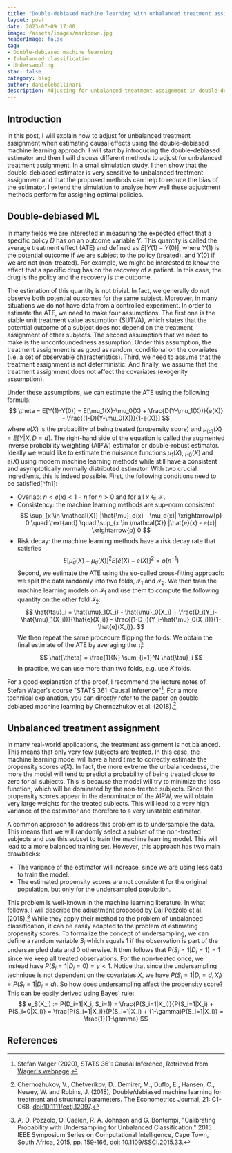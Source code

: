 ```yaml
---
title: "Double-debiased machine learning with unbalanced treatment assignment"
layout: post
date: 2023-07-09 17:00
image: /assets/images/markdown.jpg
headerImage: false
tag:
- Double-debiased machine learning
- Imbalanced classification
- Undersampling
star: false
category: blog
author: danieleballinari
description: Adjusting for unbalanced treatment assignment in double-debiased machine learning
---
```


## Introduction
In this post, I will explain how to adjust for unbalanced treatment assignment when estimating causal effects using the double-debiased machine learning approach. I will start by introducing the double-debiased estimator and then I will discuss different methods to adjust for unbalanced treatment assignment. In a small simulation study, I then show that the double-debiased estimator is very sensitive to unbalanced treatment assignment and that the proposed methods can help to reduce the bias of the estimator. I extend the simulation to analyse how well these adjustment methods perform for assigning optimal policies.

## Double-debiased ML
In many fields we are interested in measuring the expected effect that a specific policy $D$ has on an outcome variable $Y$. This quantity is called the average treatment effect (ATE) and defined as $E[Y(1)-Y(0)]$, where $Y(1)$ is the potential outcome if we are subject to the policy (treated), and $Y(0)$ if we are not (non-treated). For example, we might be interested to know the effect that a specific drug has on the recovery of a patient. In this case, the drug is the policy and the recovery is the outcome.

The estimation of this quantity is not trivial. In fact, we generally do not observe both potential outcomes for the same subject. Moreover, in many situations we do not have data from a controlled experiment. In order to estimate the ATE, we need to make four assumptions. The first one is the stable unit treatment value assumption (SUTVA), which states that the potential outcome of a subject does not depend on the treatment assignment of other subjects. The second assumption that we need to make is the unconfoundedness assumption. Under this assumption, the treatment assignment is as good as random, conditional on the covariates (i.e. a set of observable characteristics). Third, we need to assume that the treatment assignment is not deterministic. And finally, we assume that the treatment assignment does not affect the covariates (exogenity assumption).

Under these assumptions, we can estimate the ATE using the following formula:
$$
\theta = E[Y(1)-Y(0)] = E[\mu_1(X)-\mu_0(X) + \frac{D(Y-\mu_1(X))}{e(X)} - \frac{(1-D)(Y-\mu_0(X))}{1-e(X)}]
$$
where $e(X)$ is the probability of being treated (propensity score) and $\mu_{(d)}(X)=E[Y|X, D=d]$. The right-hand side of the equation is called the augmented inverse probability weighting (AIPW) estimator or double-robust estimator. Ideally we would like to estimate the nuisance functions $\mu_1(X)$, $\mu_0(X)$ and $e(X)$ using modern machine learning methods while still have a consistent and asymptotically normally distributed estimator. With two crucial ingredients, this is indeed possible. First, the following conditions need to be satisfied[^fn1]:
- Overlap: $\eta < e(x) < 1-\eta$ for $\eta>0$ and for all $x \in \mathcal{X}$.
- Consistency: the machine learning methods are sup-norm consistent:
$$
\sup_{x \in \mathcal{X}} |\hat{\mu}_d(x) - \mu_d(x)| \xrightarrow{p} 0 \quad \text{and} \quad \sup_{x \in \mathcal{X}} |\hat{e}(x) - e(x)| \xrightarrow{p} 0
$$
- Risk decay: the machine learning methods have a risk decay rate that satisfies
$$
E[\hat{\mu}_d(X) - \mu_d(X)]^2 E[\hat{e}(X) - e(X)]^2 = o(n^{-1})
$$
Second, we estimate the ATE using the so-called cross-fitting approach: we split the data randomly into two folds, $\mathcal{I}_1$ and $\mathcal{I}_2$. We then train the machine learning models on $\mathcal{I}_1$ and use them to compute the following quantity on the other fold $\mathcal{I}_2$:
$$
\hat{\tau}_i = \hat{\mu}_1(X_i) - \hat{\mu}_0(X_i) + \frac{D_i(Y_i-\hat{\mu}_1(X_i))}{\hat{e}(X_i)} - \frac{(1-D_i)(Y_i-\hat{\mu}_0(X_i))}{1-\hat{e}(X_i)}.
$$
We then repeat the same procedure flipping the folds. We obtain the final estimate of the ATE by averaging the $\hat{\tau}_i$:
$$
\hat{\theta} = \frac{1}{N} \sum_{i=1}^N \hat{\tau}_i
$$
In practice, we can use more than two folds, e.g. use $K$ folds.

For a good explanation of the proof, I recommend the lecture notes of Stefan Wager's course "STATS 361: Causal Inference"[^1]. For a more technical explanation, you can directly refer to the paper on double-debiased machine learning by Chernozhukov et al. (2018).[^2]

## Unbalanced treatment assignment

In many real-world applications, the treatment assignment is not balanced. This means that only very few subjects are treated. In this case, the machine learning model will have a hard time to correctly estimate the propensity scores $e(X)$. In fact, the more extreme the unbalancedness, the more the model will tend to predict a probability of being treated close to zero for all subjects. This is because the model will try to minimize the loss function, which will be dominated by the non-treated subjects. Since the propensity scores appear in the denominator of the AIPW, we will obtain very large weights for the treated subjects. This will lead to a very high variance of the estimator and therefore to a very unstable estimator.

A common approach to address this problem is to undersample the data. This means that we will randomly select a subset of the non-treated subjects and use this subset to train the machine learning model. This will lead to a more balanced training set. However, this approach has two main drawbacks:
- The variance of the estimator will increase, since we are using less data to train the model.
- The estimated propensity scores are not consistent for the original population, but only for the undersampled population.

This problem is well-known in the machine learning literature. In what follows, I will describe the adjustment proposed by Dal Pozzolo et al. (2015).[^3] While they apply their method to the problem of unbalanced classification, it can be easily adapted to the problem of estimating propensity scores. To formalize the concept of undersampling, we can define a random variable $S_i$ which equals 1 if the observation is part of the undersampled data and 0 otherwise. It then follows that $P(S_i=1|D_i=1)=1$ since we keep all treated observations. For the non-treated once, we instead have $P(S_i = 1 | D_i=0) = \gamma < 1$. Notice that since the undersampling technique is not dependent on the covariates $X$, we have $P(S_i=1|D_i=d, X_i)=P(S_i=1|D_i=d)$. So how does undersampling affect the propensity score? This can be easily derived using Bayes' rule:
$$
e_S(X_i) := P(D_i=1|X_i, S_i=1) =  \frac{P(S_i=1|X_i)}{P(S_i=1|X_i) + P(S_i=0|X_i)} = \frac{P(S_i=1|X_i)}{P(S_i=1|X_i) + (1-\gamma)P(S_i=1|X_i)} = \frac{1}{1-\gamma} 
$$

## References

[^1]: Stefan Wager (2020), STATS 361: Causal Inference, Retrieved from [Wager's webpage](https://web.stanford.edu/~swager/teaching.html).

[^2]: Chernozhukov, V., Chetverikov, D., Demirer, M., Duflo, E., Hansen, C., Newey, W. and Robins, J. (2018), Double/debiased machine learning for treatment and structural parameters. The Econometrics Journal, 21: C1-C68. [doi:10.1111/ectj.12097](https://doi.org/10.1111/ectj.12097).

[^3]: A. D. Pozzolo, O. Caelen, R. A. Johnson and G. Bontempi, "Calibrating Probability with Undersampling for Unbalanced Classification," 2015 IEEE Symposium Series on Computational Intelligence, Cape Town, South Africa, 2015, pp. 159-166, [doi: 10.1109/SSCI.2015.33](https://doi.org/10.1109/SSCI.2015.33).